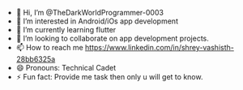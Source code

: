 - 👋 Hi, I’m @TheDarkWorldProgrammer-0003
- 👀 I’m interested in Android/iOs app development
- 🌱 I’m currently learning flutter
- 💞️ I’m looking to collaborate on app development projects.
- 📫 How to reach me https://www.linkedin.com/in/shrey-vashisth-28bb6325a
- 😄 Pronouns: Technical Cadet
- ⚡ Fun fact: Provide me task then only u will get to know. 

<!---
TheDarkWorldProgrammer-0003/TheDarkWorldProgrammer-0003 is a ✨ special ✨ repository because its `README.md` (this file) appears on your GitHub profile.
You can click the Preview link to take a look at your changes.
--->
